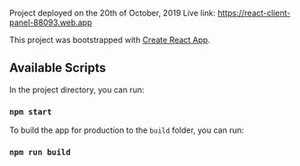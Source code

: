 Project deployed on the 20th of October, 2019
Live link: https://react-client-panel-88093.web.app

This project was bootstrapped with [Create React App](https://github.com/facebook/create-react-app).

## Available Scripts

In the project directory, you can run:
### `npm start`


To build the app for production to the `build` folder, you can run:
### `npm run build`
